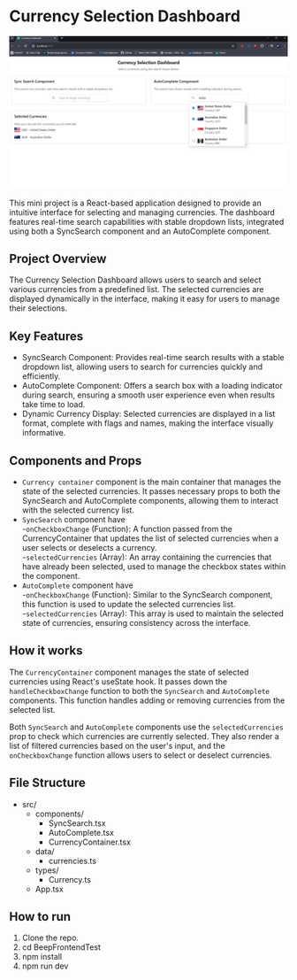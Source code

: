 # Currency Selection Dashboard

![image](./cover.png)

This mini project is a React-based application designed to provide an intuitive interface for selecting and managing currencies. The dashboard features real-time search capabilities with stable dropdown lists, integrated using both a SyncSearch component and an AutoComplete component.

## Project Overview
The Currency Selection Dashboard allows users to search and select various currencies from a predefined list. The selected currencies are displayed dynamically in the interface, making it easy for users to manage their selections.

## Key Features
- SyncSearch Component: Provides real-time search results with a stable dropdown list, allowing users to search for currencies quickly and efficiently.
- AutoComplete Component: Offers a search box with a loading indicator during search, ensuring a smooth user experience even when results take time to load.
- Dynamic Currency Display: Selected currencies are displayed in a list format, complete with flags and names, making the interface visually informative.

## Components and Props
- `Currency container` component is the main container that manages the state of the selected currencies. It passes necessary props to both the SyncSearch and AutoComplete components, allowing them to interact with the selected currency list.
- `SyncSearch` component have <br>
  -`onCheckboxChange` (Function): A function passed from the CurrencyContainer that updates the list of selected currencies when a user selects or deselects a currency. <br>
  -`selectedCurrencies` (Array): An array containing the currencies that have already been selected, used to manage the checkbox states within the component.
- `AutoComplete` component have <br>
  -`onCheckboxChange` (Function): Similar to the SyncSearch component, this function is used to update the selected currencies list. <br>
  -`selectedCurrencies` (Array): This array is used to maintain the selected state of currencies, ensuring consistency across the interface.

## How it works
The `CurrencyContainer` component manages the state of selected currencies using React's useState hook. It passes down the `handleCheckboxChange` function to both the `SyncSearch` and `AutoComplete` components. This function handles adding or removing currencies from the selected list.

Both `SyncSearch` and `AutoComplete` components use the `selectedCurrencies` prop to check which currencies are currently selected. They also render a list of filtered currencies based on the user's input, and the `onCheckboxChange` function allows users to select or deselect currencies.

## File Structure
- src/
  - components/
    - SyncSearch.tsx
    - AutoComplete.tsx
    - CurrencyContainer.tsx
  - data/
    - currencies.ts
  - types/
    - Currency.ts
  - App.tsx

## How to run
1. Clone the repo.
2. cd BeepFrontendTest
3. npm install
4. npm run dev
